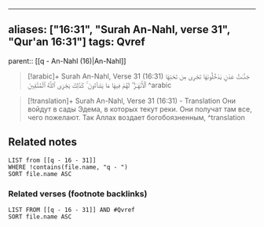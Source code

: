 
---
aliases: ["16:31", "Surah An-Nahl, verse 31", "Qur'an 16:31"]
tags: Qvref
---

parent:: [[q - An-Nahl (16)|An-Nahl]]

> [!arabic]+ Surah An-Nahl, Verse 31 (16:31)
> <span class="quran-arabic">جَنَّـٰتُ عَدْنٍ يَدْخُلُونَهَا تَجْرِى مِن تَحْتِهَا ٱلْأَنْهَـٰرُ ۖ لَهُمْ فِيهَا مَا يَشَآءُونَ ۚ كَذَٰلِكَ يَجْزِى ٱللَّهُ ٱلْمُتَّقِينَ</span>
^arabic

> [!translation]+ Surah An-Nahl, Verse 31 (16:31) - Translation
> Они войдут в сады Эдема, в которых текут реки. Они получат там все, чего пожелают. Так Аллах воздает богобоязненным,
^translation



## Related notes
```dataview
LIST from [[q - 16 - 31]]
WHERE !contains(file.name, "q - ")
SORT file.name ASC
```

### Related verses (footnote backlinks)
```dataview
LIST FROM [[q - 16 - 31]] AND #Qvref
SORT file.name ASC
```

